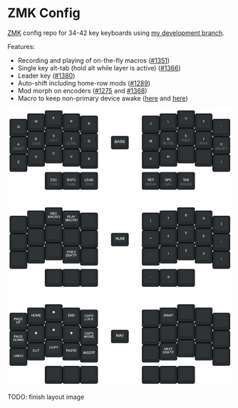 # ZMK Config

[ZMK](https://zmk.dev) config repo for 34-42 key keyboards using [my development branch](https://github.com/nickconway/zmk/tree/dev).

Features:
- Recording and playing of on-the-fly macros ([#1351](https://github.com/zmkfirmware/zmk/pull/1351))
- Single key alt-tab (hold alt while layer is active) ([#1366](https://github.com/zmkfirmware/zmk/pull/1366))
- Leader key ([#1380](https://github.com/zmkfirmware/zmk/pull/1380))
- Auto-shift including home-row mods ([#1289](https://github.com/zmkfirmware/zmk/pull/1289))
- Mod morph on encoders ([#1275](https://github.com/zmkfirmware/zmk/pull/1275) and [#1368](https://github.com/zmkfirmware/zmk/pull/1368))
- Macro to keep non-primary device awake ([here](https://github.com/nickconway/zmk/tree/turbo-key) and [here](https://github.com/nickconway/zmk/tree/last-device))

![layout](./layout.png?)

TODO: finish layout image
